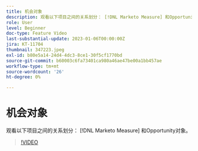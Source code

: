 ```yaml
---
title: 机会对象
description: 观看以下项目之间的关系划分： [!DNL Marketo Measure] 和Opportunity对象。
role: User
level: Beginner
doc-type: Feature Video
last-substantial-update: 2023-01-06T00:00:00Z
jira: KT-11704
thumbnail: 347223.jpeg
exl-id: b80e5a14-24d4-4dc3-8ce1-30f5cf1770bd
source-git-commit: b60003c6fa73401ca980a46ae47be00a1bb457ae
workflow-type: tm+mt
source-wordcount: '26'
ht-degree: 0%

---
```


# 机会对象

观看以下项目之间的关系划分： [!DNL Marketo Measure] 和Opportunity对象。

>[!VIDEO](https://video.tv.adobe.com/v/347223/?quality=12&learn=on)
